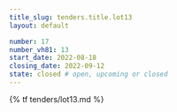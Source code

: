 ```yaml
---
title_slug: tenders.title.lot13
layout: default

number: 17
number_vh81: 13
start_date: 2022-08-18
closing_date: 2022-09-12
state: closed # open, upcoming or closed
---
```


{% tf tenders/lot13.md %}
